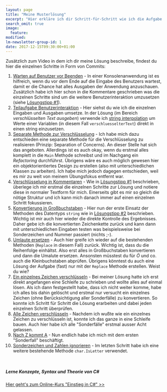 ```yaml
---
layout: page
title: "Meine Musterlösung"
excerpt: "Hier erkläre ich dir Schritt-für-Schritt wie ich die Aufgabe gelöst habe."
search_omit: true
image:
  feature: 
modified:
lm-newsletter-group-id: 1
date: 2017-12-15T09:30:00+01:00
---
```


Zusätzlich zum Video in dem ich dir meine Lösung beschreibe, findest du hier die einzelnen Schritte in Form von Commits:

 1. [Warten auf Benutzer vor Beenden](https://github.com/LernMoment/csharp-einfach-verschluesselt/commit/cd9b9e82e8f20d6b3353a7a5699ef84aa69b9e09) - In einer Konsolenanwendung ist es hilfreich, wenn du vor dem Ende auf die Eingabe des Benutzers wartest, damit er die Chance hat alles Ausgaben der Anwendung anzuschauen. Zusätzlich habe ich hier schon in die Kommentare geschrieben was die einzelnen Schritte sind um die weitere Benutzerinteraktion umzusetzen (siehe [Lösungstipp #1](/csharp-uebung-1/tipp1-kleine-schritte/)).
 2. [Teilaufgabe Benutzerinteraktion](https://github.com/LernMoment/csharp-einfach-verschluesselt/commit/2beb18464d456fc51f5ff51334c33d8a50818e34) - Hier siehst du wie ich die einzelnen Eingaben und Ausgaben umsetze. In der Lösung (im Bereich *verschlüsselten Text ausgeben*) verwende ich [string interpolation](/csharp-programmieren/mit-csharp-6-noch-mueheloser-werte-in-strings-einfuegen/) um Werte einer Variablen (in diesem Fall `verschluesselterText`) direkt in einen string einzusetzen.
 3. [Separate Methode zur Verschlüsselung](https://github.com/LernMoment/csharp-einfach-verschluesselt/commit/17744879ec38e13cf26a1b2fb1f461eeaad87f12) - Ich habe mich dazu entschieden eine separate Methode für die Verschlüsselung zu realisieren (Prinzip: Separation of Concerns). An dieser Stelle hat sich das angeboten. Allerdings ist es auch okay, wenn du erstmal alles komplett in die `Main` Methode schreibst und im Nachgang ein *Refactoring* durchführst. Übrigens wäre es auch möglich gewesen hier ein objektorientiertes Design zu erstellen (also mit unterschiedlichen Klassen zu arbeiten). Ich habe mich jedoch dagegen entschieden, weil es mir zu weit von meinem Übungsfokus entfernt war.
 4. [Verschlüsselung in Kommentaren](https://github.com/LernMoment/csharp-einfach-verschluesselt/commit/2f17481354664f4c2e8a731b2059f612ff5294fa) - Wie in [Lösungstipp #1](/csharp-uebung-1/tipp1-kleine-schritte/) beschrieben, überlege ich mir erstmal die einzelnen Schritte zur Lösung und notiere diese in normaler Textform für mich. Einerseits gibt es mir so gleich die nötige Struktur und ich kann mich danach immer auf einen einzelnen Schritt fokussieren.
 5. [Konvertierung in Großbuchstaben](https://github.com/LernMoment/csharp-einfach-verschluesselt/commit/643e55a2cd5a07a9beea5abd4236bc5e2781c12b) - Hier nun der erste Einsatz der Methoden des Datentyps `string` wie in [Lösungstipp #2](/csharp-uebung-1/tipp2-framework-methoden/) beschrieben. Wichtig ist mir auch hier wieder die direkte Kontrolle des Ergebnisses. Daher gebe ich die konvertierten Zeichenkette zurück und kann dann mit unterschiedlichen Eingaben testen was beispielsweise bei Sonderzeichen und Nummer passiert (nichts ;-).
 6. [Umlaute ersetzen](https://github.com/LernMoment/csharp-einfach-verschluesselt/commit/eca0d6c406cea46506b1cc6a67ce115ca047cfdf) - Auch hier greife ich wieder auf die bestehenden Methoden (`Replace` in diesem Fall) zurück. Wichtig ist, dass du die Reihenfolge einhältst. Also erst alles in Großbuchstaben konvertieren und dann die Umalute ersetzen. Ansonsten müsstest du für *Ö* und co. auch die Kleinbuchstaben abprüfen. Übrigens könntest du auch eine Lösung der Aufgabe (fast) nur mit der `Replace` Methode erstellen. Weist du wie?
 7. [Ein einzelnes Zeichen verschlüsseln](https://github.com/LernMoment/csharp-einfach-verschluesselt/commit/817fad1b66cde14848d8d7dc502ce8391546f4b4) - Bei meiner Lösung hatte ich erst direkt angefangen eine Schleife zu schrieben und wollte alles auf einmal lösen. Als ich dann festgestellt habe, dass ich nicht weiter komme, habe ich alles bis dahin gelöscht und erstmal nur versucht ein einzelnes Zeichen (ohne Berücksichtigung aller Sonderfälle) zu konvertieren. So konnte ich Schritt für Schritt die Lösung erarbeiten und dabei jeden einzelnen Schritt überprüfen.
 8. [Alle Zeichen verschlüsseln](https://github.com/LernMoment/csharp-einfach-verschluesselt/commit/a293299aea38d609e29c8570de883363d4de68c2) - Nachdem ich wußte wie ein einzelnes Zeichen zu verschlüsseln ist, konnte ich das ganze in eine Schleife bauen. Auch hier habe ich alle "Sonderfälle" erstmal ausser Acht gelassen.
 9. [Nach Z kommt A](https://github.com/LernMoment/csharp-einfach-verschluesselt/commit/36200e1af12be58810fdb9fba80e7abd265a0558) - Nun endlich habe ich mich mit dem ersten "Sonderfall" beschäftigt.
 10. [Sonderzeichen und Zahlen ignorieren](https://github.com/LernMoment/csharp-einfach-verschluesselt/commit/b7133ee075f455c1c4d4a08b75486eaeaf3180fa) - Im letzten Schritt habe ich eine weitere bestehende Methode `char.IsLetter` verwendet.

<br/>

<div class="subscribe-notice">
<h5>Lerne Konzepte, Syntax und Theorie von C#</h5>
<a markdown="0" href="https://www.udemy.com/course/einstieg-in-csharp-software-programmieren-wie-ein-profi/?referralCode=73784B79162D93219DEC" class="notice-button">Hier geht's zum Online-Kurs "Einstieg in C#" >></a>
</div>

